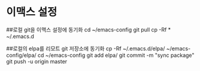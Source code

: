# 이맥스 설정

##로컬 git을 이맥스 설정에 동기화
cd ~/emacs-config
git pull
cp -Rf * ~/.emacs.d


##로컬의 elpa를 리모트 git 저장소에 동기화
cp -Rf ~/.emacs.d/elpa/ ~/emacs-config/elpa/
cd ~/emacs-config
git add elpa/
git commit -m "sync package"
git push -u origin master


